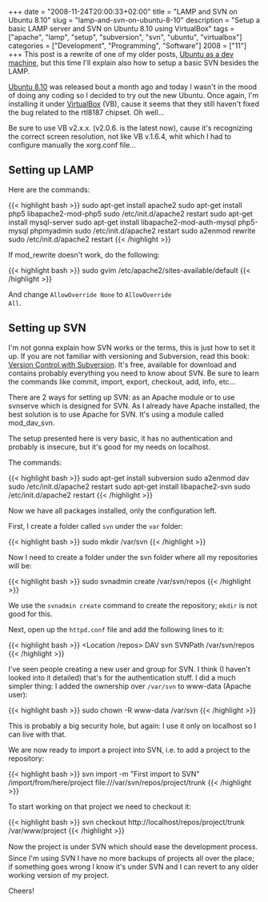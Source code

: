 +++
date = "2008-11-24T20:00:33+02:00"
title = "LAMP and SVN on Ubuntu 8.10"
slug = "lamp-and-svn-on-ubuntu-8-10"
description = "Setup a basic LAMP server and SVN on Ubuntu 8.10 using VirtualBox"
tags = ["apache", "lamp", "setup", "subversion", "svn", "ubuntu", "virtualbox"]
categories = ["Development", "Programming", "Software"]
2008 = ["11"]
+++
This post is a rewrite of one of my older posts, <a href="http://robertbasic.com/blog/ubuntu-as-a-dev-machine/">Ubuntu as a dev machine</a>, but this time I'll explain also how to setup a basic SVN besides the LAMP.

<a href="http://www.ubuntu.com/">Ubuntu 8.10</a> was released bout a month ago and today I wasn't in the mood of doing any coding so I decided to try out the new Ubuntu. Once again, I'm installing it under <a href="http://www.virtualbox.org/">VirtualBox</a> (VB), cause it seems that they still haven't fixed the bug related to the rtl8187 chipset. Oh well...

Be sure to use VB v2.x.x. (v2.0.6. is the latest now), cause it's recognizing the correct screen resolution, not like VB v.1.6.4, whit which I had to configure manually the xorg.conf file...

<h2>Setting up LAMP</h2>

Here are the commands:

{{< highlight bash >}}
sudo apt-get install apache2
sudo apt-get install php5 libapache2-mod-php5
sudo /etc/init.d/apache2 restart
sudo apt-get install mysql-server
sudo apt-get install libapache2-mod-auth-mysql php5-mysql phpmyadmin
sudo /etc/init.d/apache2 restart
sudo a2enmod rewrite
sudo /etc/init.d/apache2 restart
{{< /highlight >}}

If mod_rewrite doesn't work, do the following:

{{< highlight bash >}}
sudo gvim /etc/apache2/sites-available/default
{{< /highlight >}}

And change <code>AllowOverride None</code> to <code>AllowOverride All</code>.

<h2>Setting up SVN</h2>

I'm not gonna explain how SVN works or the terms, this is just how to set it up. If you are not familiar with versioning and Subversion, read this book: <a href="http://svnbook.red-bean.com/">Version Control with Subversion</a>. It's free, available for download and contains probably everything you need to know about SVN. Be sure to learn the commands like commit, import, export, checkout, add, info, etc...

There are 2 ways for setting up SVN: as an Apache module or to use svnserve which is designed for SVN. As I already have Apache installed, the best solution is to use Apache for SVN. It's using a module called mod_dav_svn.

The setup presented here is very basic, it has no authentication and probably is insecure, but it's good for my needs on localhost.

The commands:

{{< highlight bash >}}
sudo apt-get install subversion
sudo a2enmod dav
sudo /etc/init.d/apache2 restart
sudo apt-get install libapache2-svn
sudo /etc/init.d/apache2 restart
{{< /highlight >}}

Now we have all packages installed, only the configuration left.

First, I create a folder called <code>svn</code> under the <code>var</code> folder:

{{< highlight bash >}}
sudo mkdir /var/svn
{{< /highlight >}}

Now I need to create a folder under the svn folder where all my repositories will be:

{{< highlight bash >}}
sudo svnadmin create /var/svn/repos
{{< /highlight >}}

We use the <code>svnadmin create</code> command to create the repository; <code>mkdir</code> is not good for this.

Next, open up the <code>httpd.conf</code> file and add the following lines to it:

{{< highlight bash >}}
<Location /repos>
    DAV svn
    SVNPath /var/svn/repos
</Location>
{{< /highlight >}}

I've seen people creating a new user and group for SVN. I think (I haven't looked into it detailed) that's for the authentication stuff. I did a much simpler thing: I added the ownership over <code>/var/svn</code> to www-data (Apache user):

{{< highlight bash >}}
sudo chown -R www-data /var/svn
{{< /highlight >}}

This is probably a big security hole, but again: I use it only on localhost so I can live with that.

We are now ready to import a project into SVN, i.e. to add a project to the repository:

{{< highlight bash >}}
svn import -m "First import to SVN" /import/from/here/project file:///var/svn/repos/project/trunk
{{< /highlight >}}

To start working on that project we need to checkout it:

{{< highlight bash >}}
svn checkout http://localhost/repos/project/trunk /var/www/project
{{< /highlight >}}

Now the &#147;project&#148; is under SVN which should ease the development process. Since I'm using SVN I have no more backups of projects all over the place; if something goes wrong I know it's under SVN and I can revert to any older working version of my project.

Cheers!
